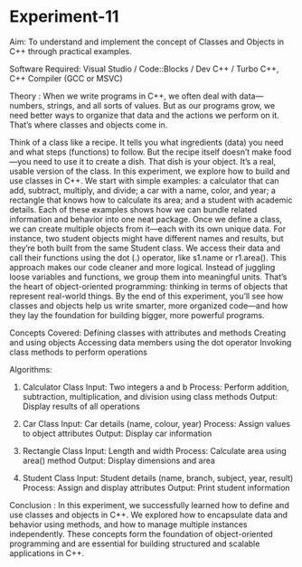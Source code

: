 # Experiment-11

Aim: To understand and implement the concept of Classes and Objects in C++ through practical examples.

Software Required: Visual Studio / Code::Blocks / Dev C++ / Turbo C++, C++ Compiler (GCC or MSVC)

Theory : When we write programs in C++, we often deal with data—numbers, strings, and all sorts of values. But as our programs grow, we need better ways to organize that data and the actions we perform on it. That’s where classes and objects come in.

Think of a class like a recipe. It tells you what ingredients (data) you need and what steps (functions) to follow. But the recipe itself doesn’t make food—you need to use it to create a dish. That dish is your object. It’s a real, usable version of the class. In this experiment, we explore how to build and use classes in C++. We start with simple examples: a calculator that can add, subtract, multiply, and divide; a car with a name, color, and year; a rectangle that knows how to calculate its area; and a student with academic details. Each of these examples shows how we can bundle related information and behavior into one neat package. Once we define a class, we can create multiple objects from it—each with its own unique data. For instance, two student objects might have different names and results, but they’re both built from the same Student class. We access their data and call their functions using the dot (.) operator, like s1.name or r1.area().
This approach makes our code cleaner and more logical. Instead of juggling loose variables and functions, we group them into meaningful units. That’s the heart of object-oriented programming: thinking in terms of objects that represent real-world things.
By the end of this experiment, you’ll see how classes and objects help us write smarter, more organized code—and how they lay the foundation for building bigger, more powerful programs.

Concepts Covered:
Defining classes with attributes and methods
Creating and using objects
Accessing data members using the dot operator
Invoking class methods to perform operations

Algorithms:

1. Calculator Class
    Input: Two integers a and b
    Process: Perform addition, subtraction, multiplication, and division using class methods
    Output: Display results of all operations

2. Car Class
    Input: Car details (name, colour, year)
    Process: Assign values to object attributes
    Output: Display car information

3. Rectangle Class
    Input: Length and width
    Process: Calculate area using area() method
    Output: Display dimensions and area

4. Student Class
    Input: Student details (name, branch, subject, year, result)
    Process: Assign and display attributes
    Output: Print student information

Conclusion : In this experiment, we successfully learned how to define and use classes and objects in C++. We explored how to encapsulate data and behavior using methods, and how to manage multiple instances independently. These concepts form the foundation of object-oriented programming and are essential for building structured and scalable applications in C++.

